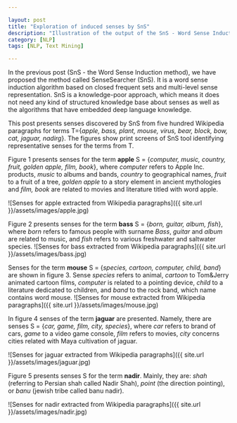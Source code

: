 ```yaml
---

layout: post
title: "Exploration of induced senses by SnS"
description: "Illustration of the output of the SnS - Word Sense Induction algorithm"
category: [NLP]
tags: [NLP, Text Mining]

---
```


In the previous post (SnS - the Word Sense Induction method), we have proposed the method called SenseSearcher (SnS). It is a word sense induction algorithm based on closed frequent sets and multi-level sense representation. SnS is a knowledge-poor approach, which means it does not need any kind of structured knowledge base about senses as well as the algorithms that have embedded deep language knowledge.

This post presents senses discovered by SnS from five hundred Wikipedia paragraphs for
terms T={*apple, bass, plant, mouse, virus, bear, block, bow, cat, jaguar, nadirg*}. 
The figures show print screens of SnS tool identifying representative senses for the terms from T.

Figure 1 presents senses for the term **apple** S = {*computer, music, country, fruit,
golden apple, film, book*}, where *computer* refers to Apple Inc. products, *music* to albums and bands, *country* to geographical names, *fruit* to a fruit of a tree, *golden apple* to a story element in ancient mythologies and *film, book* are related to movies and literature titled with word apple.

![Senses for apple extracted from Wikipedia paragraphs]({{ site.url }}/assets/images/apple.jpg)

Figure 2 presents senses for the term **bass** S = {*born, guitar, album, fish*}, where *born*
refers to famous people with surname *Bass*, *guitar* and *album* are related to music, and *fish* refers to various freshwater and saltwater species.
![Senses for bass extracted from Wikipedia paragraphs]({{ site.url }}/assets/images/bass.jpg)

Senses for the term **mouse** S = {*species, cartoon, computer, child, band*} are shown in
figure 3. Sense *species* refers to animal, *cartoon* to Tom&Jerry animated cartoon films,
*computer* is related to a pointing device, *child* to a literature dedicated to children, and *band* to the rock band, which name contains word mouse.
![Senses for mouse extracted from Wikipedia paragraphs]({{ site.url }}/assets/images/mouse.jpg)

In figure 4 senses of the term **jaguar** are presented. Namely, there are senses S =
{*car, game, film, city, species*}, where *car* refers to brand of cars, *game* to a video game console, *film* refers to movies, *city* concerns cities related with Maya cultivation of jaguar.

![Senses for jaguar extracted from Wikipedia paragraphs]({{ site.url }}/assets/images/jaguar.jpg)

Figure 5 presents senses S for the term **nadir**. Mainly, they are: *shah* (referring to
Persian shah called Nadir Shah), *point* (the direction pointing), or *banu* (jewish tribe called banu nadir).

![Senses for nadir extracted from Wikipedia paragraphs]({{ site.url }}/assets/images/nadir.jpg)